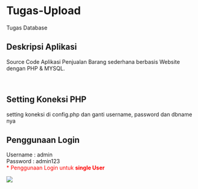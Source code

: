 # Tugas-Upload
Tugas Database
## Deskripsi Aplikasi 
Source Code Aplikasi Penjualan Barang sederhana berbasis Website dengan PHP & MYSQL.
<br>

<br>

## Setting Koneksi PHP
setting koneksi di config.php dan ganti username, password dan dbname nya

## Penggunaan Login
Username : admin
<br/>
Password : admin123
<br>
<span style="color:red">* Penggunaan Login untuk <b>single User</b> </span>

<img src="https://raw.githubusercontent.com/LadyEarth/Tugas-Upload/tree/main/assets/img/pic/1.jpg">
